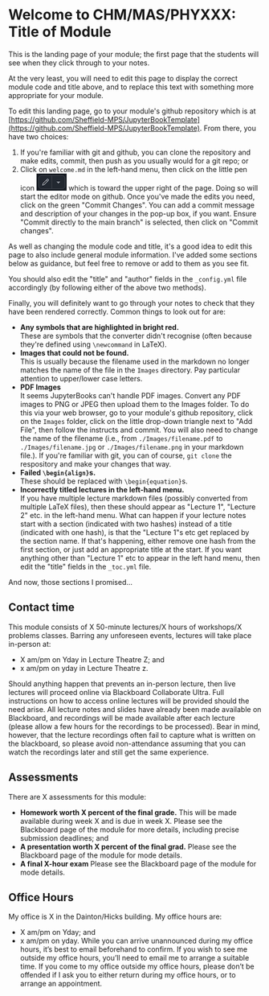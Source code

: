 # Welcome to CHM/MAS/PHYXXX: Title of Module

This is the landing page of your module; the first page that the students will see when they click through to your notes.

At the very least, you will need to edit this page to display the correct module code and title above, and to replace this text with something more appropriate for your module.

To edit this landing page, go to your module's github repository which is at [https://github.com/Sheffield-MPS/JupyterBookTemplate](https://github.com/Sheffield-MPS/JupyterBookTemplate). From there, you have two choices:
1. If you're familiar with git and github, you can clone the repository and make edits, commit, then push as you usually would for a git repo; or   
2. Click on `welcome.md` in the left-hand menu, then click on the little pen icon ![](./penicon.png) which is toward the upper right of the page. Doing so will start the editor mode on github. Once you've made the edits you need, click on the green "Commit Changes". You can add a commit message and description of your changes in the pop-up box, if you want. Ensure "Commit directly to the main branch" is selected, then click on "Commit changes".

As well as changing the module code and title, it's a good idea to edit this page to also include general module information. I've added some sections below as guidance, but feel free to remove or add to them as you see fit.

You should also edit the "title" and "author" fields in the `_config.yml` file accordingly (by following either of the above two methods). 

Finally, you will definitely want to go through your notes to check that they have been rendered correctly. Common things to look out for are:
* **Any symbols that are highlighted in bright red.**\
These are symbols that the converter didn't recognise (often because they're defined using `\newcommand` in LaTeX).
* **Images that could not be found.**\
This is usually because the filename used in the markdown no longer matches the name of the file in the `Images` directory. Pay particular attention to upper/lower case letters.
* **PDF Images**\
It seems JupyterBooks can't handle PDF images. Convert any PDF images to PNG or JPEG then upload them to the Images folder. To do this via your web browser, go to your module's github repository, click on the `Images` folder, click on the little drop-down triangle next to "Add File", then follow the instructs and commit. You will also need to change the name of the filename (i.e., from `./Images/filename.pdf` to `./Images/filename.jpg` or `./Images/filename.png` in your markdown file.). If you're familiar with git, you can of course, `git clone` the respository and make your changes that way.  
* **Failed `\begin{align}`s.**\
These should be replaced with `\begin{equation}`s.
* **Incorrectly titled lectures in the left-hand menu.**\
If you have multiple lecture markdown files (possibly converted from multiple LaTeX files), then these should appear as "Lecture 1", "Lecture 2" etc. in the left-hand menu. What can happen if your lecture notes start with a section (indicated with two hashes) instead of a title (indicated with one hash), is that the "Lecture 1"s etc get replaced by the section name. If that's happening, either remove one hash from the first section, or just add an appropriate title at the start. If you want anything other than "Lecture 1" etc to appear in the left hand menu, then edit the "title" fields in the `_toc.yml` file.  

And now, those sections I promised...

## Contact time
This module consists of X 50-minute lectures/X hours of workshops/X problems classes. Barring any unforeseen events, lectures will take place in-person at:
* X am/pm on Yday in Lecture Theatre Z; and
* x am/pm on yday in Lecture Theatre z.

Should anything happen that prevents an in-person lecture, then live lectures will proceed online via Blackboard Collaborate Ultra. Full instructions on how to access online lectures will be provided should the need arise. All lecture notes and slides have already been made available on Blackboard, and recordings will be made available after each lecture (please allow a few hours for the recordings to be processed). Bear in mind, however, that the lecture recordings often fail to capture what is written on the blackboard, so please avoid non-attendance assuming that you can watch the recordings later and still get the same experience.

## Assessments
There are X assessments for this module:
* **Homework worth X percent of the final grade.** This will be made available during week X and is due in week X. Please see the Blackboard page of the module for more details, including precise submission deadlines; and
* **A presentation worth X percent of the final grad.** Please see the Blackboard page of the module for mode details.
* **A final X-hour exam** Please see the Blackboard page of the module for mode details.

## Office Hours
My office is X in the Dainton/Hicks building. My office hours are:
* X am/pm on Yday; and
* x am/pm on yday.
While you can arrive unannounced during my office hours, it’s best to email beforehand to confirm. If you wish to see me outside my office hours, you’ll need to email me to arrange a suitable time. If you come to my office outside my office hours, please don’t be offended if I ask you to either return during my office hours, or to arrange an appointment.

